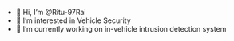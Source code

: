- 👋 Hi, I’m @Ritu-97Rai
- 👀 I’m interested in Vehicle Security
- 🌱 I’m currently working on in-vehicle intrusion detection system


<!---
Ritu-97Rai/Ritu-97Rai is a ✨ special ✨ repository because its `README.md` (this file) appears on your GitHub profile.
You can click the Preview link to take a look at your changes.
--->

